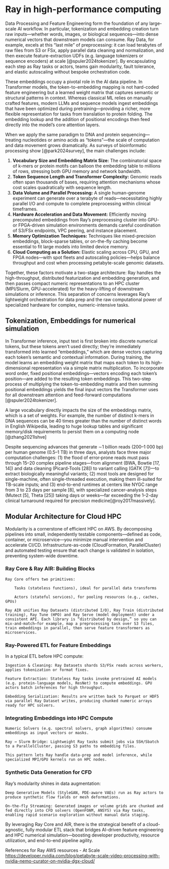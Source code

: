 # Ray in high-performance computing

Data Processing and Feature Engineering form the foundation of any large-scale AI workflow. In particular, tokenization and embedding creation turn raw inputs—whether words, images, or biological sequences—into dense numerical vectors that downstream models can consume. Ray Data, for example, excels at this “last mile” of preprocessing: it can load terabytes of raw files from S3 or FSx, apply parallel data cleaning and normalization, and then execute feature-extraction UDFs (e.g. language tokenizers or sequence encoders) at scale [@spuler2024tokenizer]. By encapsulating each step as Ray tasks or actors, teams gain modularity, fault tolerance, and elastic autoscaling without bespoke orchestration code.

These embeddings occupy a pivotal role in the AI data pipeline. In Transformer models, the token-to-embedding mapping is not hard-coded feature engineering but a learned weight matrix that captures semantic or structural patterns in context. Whereas classical ML relies on manually crafted features, modern LLMs and sequence models ingest embeddings that have been optimized during pretraining—providing a richer, more flexible representation for tasks from translation to protein folding. The embedding lookup and the addition of positional encodings then feed directly into the model’s core attention layers.

When we apply the same paradigm to DNA and protein sequencing—treating nucleotides or amino acids as “tokens”—the scale of computation and data movement grows dramatically. As surveys of bioinformatic processing show [@park2024survey], the main challenges include:

1. **Vocabulary Size and Embedding Matrix Size:** The combinatorial space of k-mers or protein motifs can balloon the embedding table to millions of rows, stressing both GPU memory and network bandwidth.
2. **Token Sequence Length and Transformer Complexity:** Genomic reads often span thousands of bases, requiring attention mechanisms whose cost scales quadratically with sequence length.
3. **Data Volume and Parallel Processing:** A single human-genome experiment can generate over a terabyte of reads—necessitating highly parallel I/O and compute to complete preprocessing within clinical timeframes.
4. **Hardware Acceleration and Data Movement:** Efficiently moving precomputed embeddings from Ray’s preprocessing cluster into GPU- or FPGA-driven simulation environments demands careful coordination of S3/FSx endpoints, VPC peering, and instance placement.
5. **Memory Optimization Techniques:** Techniques like mixed-precision embeddings, block-sparse tables, or on-the-fly caching become essential to fit large models into limited device memory.
6. **Cloud Computing as a Solution:** Elastic scaling across CPU, GPU, and FPGA nodes—with spot fleets and autoscaling policies—helps balance throughput and cost when processing petabyte-scale genomic datasets.

Together, these factors motivate a two-stage architecture: Ray handles the high-throughput, distributed featurization and embedding generation, and then passes compact numeric representations to an HPC cluster (MPI/Slurm, GPU-accelerated) for the heavy-lifting of downstream simulations or inference. This separation of concerns leverages Ray’s lightweight orchestration for data prep and the raw computational power of specialized hardware for complex, numeric-intensive tasks.


## Tokenization, Embeddings for numerical simulation
In Transformer inference, input text is first broken into discrete numerical tokens, but these tokens aren’t used directly; they’re immediately transformed into learned “embeddings,” which are dense vectors capturing each token’s semantic and contextual information. During training, the model learns an embedding weight matrix that maps each token to its high-dimensional representation via a simple matrix multiplication. To incorporate word order, fixed positional embeddings—vectors encoding each token’s position—are added to the resulting token embeddings. This two-step process of multiplying the token-to-embedding matrix and then summing positional embeddings yields the final input vectors the Transformer uses for all downstream attention and feed-forward computations [@spuler2024tokenizer].


A large vocabulary directly impacts the size of the embeddings matrix, which is a set of weights. For example, the number of distinct k-mers in DNA sequences can be 40 times greater than the number of distinct words in English Wikipedia, leading to huge lookup tables and significant memory/disk requirements to persist them on a computing node [@zhang2021lshve]

Despite sequencing advances that generate ∼1 billion reads (200–1 000 bp) per human genome (0.5–1 TB) in three days, analysts face three major computation challenges: (1) the flood of error‐prone reads must pass through 15–20 complex pipeline stages—from alignment (BWA, Bowtie [17, 14]) and data cleaning (Picard-Tools [28]) to variant calling (GATK [7])—to extract biologically meaningful variants; (2) most tools are designed for single-machine, often single-threaded execution, making them ill-suited for TB-scale inputs; and (3) end-to-end runtimes at centers like NYGC range from 3 to 23 days per sample [8], with specialized cancer-analysis steps (Mutect [5], Theta [25]) taking days or weeks—far exceeding the 1–2-day clinical turnaround required for precision medicine[@roy2017massively].

## Modular Architecture for Cloud HPC

Modularity is a cornerstone of efficient HPC on AWS. By decomposing pipelines into small, independently testable components—defined as code, container, or microservice—you minimize manual intervention and accelerate CI/CD. Infrastructure-as-code (CloudFormation, ParallelCluster) and automated testing ensure that each change is validated in isolation, preventing system-wide downtime.

### Ray Core & Ray AIR: Building Blocks

    Ray Core offers two primitives:

        Tasks (stateless functions), ideal for parallel data transforms

        Actors (stateful services), for pooling resources (e.g., caches, GPUs)

    Ray AIR unifies Ray Datasets (distributed I/O), Ray Train (distributed training), Ray Tune (HPO) and Ray Serve (model deployment) under a consistent API. Each library is “distributed by design,” so you can mix-and-match—for example, map a preprocessing task over S3 files, train embeddings in parallel, then serve feature transformers as microservices.

### Ray-Powered ETL for Feature Embeddings

In a typical ETL before HPC compute:

    Ingestion & Cleaning: Ray Datasets shards S3/FSx reads across workers, applies tokenization or format fixes.

    Feature Extraction: Stateless Ray tasks invoke pretrained AI models (e.g. protein‐language models, ResNet) to compute embeddings. GPU actors batch inferences for high throughput.

    Embedding Serialization: Results are written back to Parquet or HDF5 via parallel Ray Dataset writes, producing chunked numeric arrays ready for HPC solvers.

### Integrating Embeddings into HPC Compute

    Numeric Solvers (e.g. spectral solvers, graph algorithms) consume embeddings as input vectors or masks.

    Ray → Slurm Bridge: Lightweight Ray tasks submit jobs via SSH/Sbatch to a ParallelCluster, passing S3 paths to embedding files.

    This pattern lets Ray handle data-prep and model inference, while specialized MPI/GPU kernels run on HPC nodes.

### Synthetic Data Generation for CFD
Ray’s modularity shines in data augmentation:

    Deep Generative Models (StyleGAN, PDE-aware VAEs) run as Ray actors to produce synthetic flow fields or mesh deformations.

    On-the-fly Streaming: Generated images or volume grids are chunked and fed directly into CFD solvers (OpenFOAM, ANSYS) via Ray tasks, enabling rapid scenario exploration without manual data staging.

By leveraging Ray Core and AIR, there is the strategical benefit of a cloud-agnostic, fully modular ETL stack that bridges AI-driven feature engineering and HPC numerical simulation—boosting developer productivity, resource utilization, and end-to-end pipeline agility.








References for Ray AWS resources - At Scale
    https://developer.nvidia.com/blog/petabyte-scale-video-processing-with-nvidia-nemo-curator-on-nvidia-dgx-cloud/